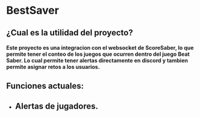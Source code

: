 # BestSaver
## ¿Cual es la utilidad del proyecto?
#### Este proyecto es una integracion con el websocket de ScoreSaber, lo que permite tener el conteo de los juegos que ocurren dentro del juego Beat Saber. Lo cual permite tener alertas directamente en discord y tambien permite asignar retos a los usuarios.
## Funciones actuales:
 - ## Alertas de jugadores.
